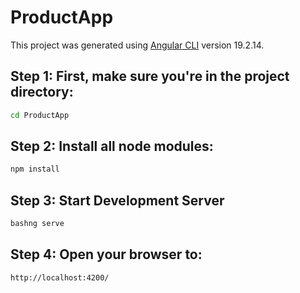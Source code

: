 # ProductApp

This project was generated using [Angular CLI](https://github.com/angular/angular-cli) version 19.2.14.

## Step 1: First, make sure you're in the project directory:
```bash
cd ProductApp
```

## Step 2: Install all node modules:
```bash
npm install
```

## Step 3: Start Development Server
```bash
bashng serve
```

## Step 4: Open your browser to:
```bash
http://localhost:4200/
```